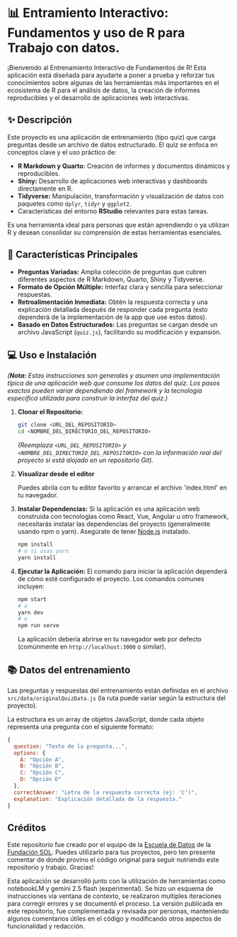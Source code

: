 # 📊 Entramiento Interactivo: Fundamentos y uso de R para Trabajo con datos.
¡Bienvenido al Entrenamiento Interactivo de Fundamentos de R! Esta aplicación está diseñada para ayudarte a poner a prueba y reforzar tus conocimientos sobre algunas de las herramientas más importantes en el ecosistema de R para el análisis de datos, la creación de informes reproducibles y el desarrollo de aplicaciones web interactivas.

## ✨ Descripción

Este proyecto es una aplicación de entrenamiento (tipo quiz) que carga preguntas desde un archivo de datos estructurado. El quiz se enfoca en conceptos clave y el uso práctico de:

* **R Markdown y Quarto:** Creación de informes y documentos dinámicos y reproducibles.
* **Shiny:** Desarrollo de aplicaciones web interactivas y dashboards directamente en R.
* **Tidyverse:** Manipulación, transformación y visualización de datos con paquetes como `dplyr`, `tidyr` y `ggplot2`.
* Características del entorno **RStudio** relevantes para estas tareas.

Es una herramienta ideal para personas que están aprendiendo o ya utilizan R y desean consolidar su comprensión de estas herramientas esenciales.

## 🚀 Características Principales

* **Preguntas Variadas:** Amplia colección de preguntas que cubren diferentes aspectos de R Markdown, Quarto, Shiny y Tidyverse.
* **Formato de Opción Múltiple:** Interfaz clara y sencilla para seleccionar respuestas.
* **Retroalimentación Inmediata:** Obtén la respuesta correcta y una explicación detallada después de responder cada pregunta (esto dependerá de la implementación de la app que use estos datos).
* **Basado en Datos Estructurados:** Las preguntas se cargan desde un archivo JavaScript (`quiz.js`), facilitando su modificación y expansión.

## 💻 Uso e Instalación

*(**Nota:** Estas instrucciones son generales y asumen una implementación típica de una aplicación web que consume los datos del quiz. Los pasos exactos pueden variar dependiendo del framework y la tecnología específica utilizada para construir la interfaz del quiz.)*

1.  **Clonar el Repositorio:**
    ```bash
    git clone <URL_DEL_REPOSITORIO>
    cd <NOMBRE_DEL_DIRECTORIO_DEL_REPOSITORIO>
    ```
    *(Reemplaza `<URL_DEL_REPOSITORIO>` y `<NOMBRE_DEL_DIRECTORIO_DEL_REPOSITORIO>` con la información real del proyecto si está alojado en un repositorio Git).*

2. **Visualizar desde el editor**

	Puedes abrila con tu editor favorito y arrancar el archivo 'index.html' en tu navegador. 

3.  **Instalar Dependencias:**
    Si la aplicación es una aplicación web construida con tecnologías como React, Vue, Angular u otro framework, necesitarás instalar las dependencias del proyecto (generalmente usando npm o yarn). Asegúrate de tener [Node.js](https://nodejs.org/) instalado.
    ```bash
    npm install
    # o si usas yarn
    yarn install
    ```

4.  **Ejecutar la Aplicación:**
    El comando para iniciar la aplicación dependerá de cómo esté configurado el proyecto. Los comandos comunes incluyen:
    ```bash
    npm start
    # o
    yarn dev
    # o
    npm run serve
    ```
    La aplicación debería abrirse en tu navegador web por defecto (comúnmente en `http://localhost:3000` o similar).

## 📚 Datos del entrenamiento

Las preguntas y respuestas del entrenamiento están definidas en el archivo `src/data/originalQuizData.js` (la ruta puede variar según la estructura del proyecto).

La estructura es un array de objetos JavaScript, donde cada objeto representa una pregunta con el siguiente formato:

```javascript
{
  question: "Texto de la pregunta...",
  options: {
    A: "Opción A",
    B: "Opción B",
    C: "Opción C",
    D: "Opción D"
  },
  correctAnswer: "Letra de la respuesta correcta (ej: 'C')",
  explanation: "Explicación detallada de la respuesta."
}
```

## Créditos

Este repositorio fue creado por el equipo de la [Escuela de Datos](https://aulavirtual.escuelasol.cl/escuela-de-datos#scrollTop=0) de la [Fundación SOL](www.fundacionsol.cl).
Puedes utilizarlo para tus proyectos, pero ten presente comentar de donde provino el código original para seguir nutriendo este repositorio y trabajo. Gracias!

Esta aplicación se desarrolló junto con la utilización de herramientas como notebookLM y gemini 2.5 flash (experimental). Se hizo un esquema de instrucciones via ventana de contexto, se realizaron multiples iteraciones para corregir errores y se documentó el proceso. La versión publicada en este repositorio, fue complementada y revisada por personas, manteniendo algunos comentarios útiles en el código y modificando otros aspectos de funcionalidad y redacción.  